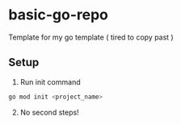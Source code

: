 # basic-go-repo

Template for my go template ( tired to copy past )

## Setup

1. Run init command

```bash
go mod init <project_name>
```

2. No second steps!
